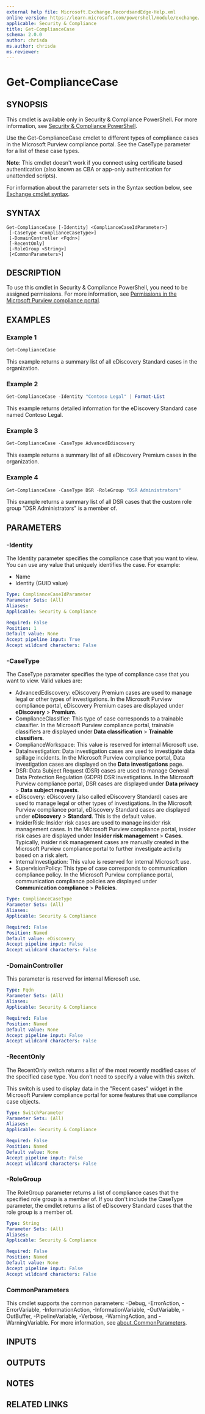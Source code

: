 ```yaml
---
external help file: Microsoft.Exchange.RecordsandEdge-Help.xml
online version: https://learn.microsoft.com/powershell/module/exchange/get-compliancecase
applicable: Security & Compliance
title: Get-ComplianceCase
schema: 2.0.0
author: chrisda
ms.author: chrisda
ms.reviewer:
---
```


# Get-ComplianceCase

## SYNOPSIS
This cmdlet is available only in Security & Compliance PowerShell. For more information, see [Security & Compliance PowerShell](https://learn.microsoft.com/powershell/exchange/scc-powershell).

Use the Get-ComplianceCase cmdlet to different types of compliance cases in the Microsoft Purview compliance portal. See the CaseType parameter for a list of these case types.

**Note**: This cmdlet doesn't work if you connect using certificate based authentication (also known as CBA or app-only authentication for unattended scripts).

For information about the parameter sets in the Syntax section below, see [Exchange cmdlet syntax](https://learn.microsoft.com/powershell/exchange/exchange-cmdlet-syntax).

## SYNTAX

```
Get-ComplianceCase [-Identity] <ComplianceCaseIdParameter>]
 [-CaseType <ComplianceCaseType>]
 [-DomainController <Fqdn>]
 [-RecentOnly]
 [-RoleGroup <String>]
 [<CommonParameters>]
```

## DESCRIPTION
To use this cmdlet in Security & Compliance PowerShell, you need to be assigned permissions. For more information, see [Permissions in the Microsoft Purview compliance portal](https://learn.microsoft.com/microsoft-365/compliance/microsoft-365-compliance-center-permissions).

## EXAMPLES

### Example 1
```powershell
Get-ComplianceCase
```

This example returns a summary list of all eDiscovery Standard cases in the organization.

### Example 2
```powershell
Get-ComplianceCase -Identity "Contoso Legal" | Format-List
```

This example returns detailed information for the eDiscovery Standard case named Contoso Legal.

### Example 3
```powershell
Get-ComplianceCase -CaseType AdvancedEdiscovery
```

This example returns a summary list of all eDiscovery Premium cases in the organization.

### Example 4
```powershell
Get-ComplianceCase -CaseType DSR -RoleGroup "DSR Administrators"
```

This example returns a summary list of all DSR cases that the custom role group "DSR Administrators" is a member of.

## PARAMETERS

### -Identity
The Identity parameter specifies the compliance case that you want to view. You can use any value that uniquely identifies the case. For example:

- Name
- Identity (GUID value)

```yaml
Type: ComplianceCaseIdParameter
Parameter Sets: (All)
Aliases:
Applicable: Security & Compliance

Required: False
Position: 1
Default value: None
Accept pipeline input: True
Accept wildcard characters: False
```

### -CaseType
The CaseType parameter specifies the type of compliance case that you want to view. Valid values are:

- AdvancedEdiscovery: eDiscovery Premium cases are used to manage legal or other types of investigations. In the Microsoft Purview compliance portal, eDiscovery Premium cases are displayed under **eDiscovery** \> **Premium**.
- ComplianceClassifier: This type of case corresponds to a trainable classifier. In the Microsoft Purview compliance portal, trainable classifiers are displayed under **Data classification** \> **Trainable classifiers**.
- ComplianceWorkspace: This value is reserved for internal Microsoft use.
- DataInvestigation: Data investigation cases are used to investigate data spillage incidents. In the Microsoft Purview compliance portal, Data investigation cases are displayed on the **Data investigations** page.
- DSR: Data Subject Request (DSR) cases are used to manage General Data Protection Regulation (GDPR) DSR investigations. In the Microsoft Purview compliance portal, DSR cases are displayed under **Data privacy** \> **Data subject requests**.
- eDiscovery: eDiscovery (also called eDiscovery Standard) cases are used to manage legal or other types of investigations. In the Microsoft Purview compliance portal, eDiscovery Standard cases are displayed under **eDiscovery** \> **Standard**. This is the default value.
- InsiderRisk: Insider risk cases are used to manage insider risk management cases. In the Microsoft Purview compliance portal, insider risk cases are displayed under **Insider risk management** \> **Cases**. Typically, insider risk management cases are manually created in the Microsoft Purview compliance portal to further investigate activity based on a risk alert.
- InternalInvestigation: This value is reserved for internal Microsoft use.
- SupervisionPolicy: This type of case corresponds to communication compliance policy. In the Microsoft Purview compliance portal, communication compliance policies are displayed under **Communication compliance** \> **Policies**.

```yaml
Type: ComplianceCaseType
Parameter Sets: (All)
Aliases:
Applicable: Security & Compliance

Required: False
Position: Named
Default value: eDiscovery
Accept pipeline input: False
Accept wildcard characters: False
```

### -DomainController
This parameter is reserved for internal Microsoft use.

```yaml
Type: Fqdn
Parameter Sets: (All)
Aliases:
Applicable: Security & Compliance

Required: False
Position: Named
Default value: None
Accept pipeline input: False
Accept wildcard characters: False
```

### -RecentOnly
The RecentOnly switch returns a list of the most recently modified cases of the specified case type. You don't need to specify a value with this switch.

This switch is used to display data in the "Recent cases" widget in the Microsoft Purview compliance portal for some features that use compliance case objects.

```yaml
Type: SwitchParameter
Parameter Sets: (All)
Aliases:
Applicable: Security & Compliance

Required: False
Position: Named
Default value: None
Accept pipeline input: False
Accept wildcard characters: False
```

### -RoleGroup
The RoleGroup parameter returns a list of compliance cases that the specified role group is a member of. If you don't include the CaseType parameter, the cmdlet returns a list of eDiscovery Standard cases that the role group is a member of.

```yaml
Type: String
Parameter Sets: (All)
Aliases:
Applicable: Security & Compliance

Required: False
Position: Named
Default value: None
Accept pipeline input: False
Accept wildcard characters: False
```

### CommonParameters
This cmdlet supports the common parameters: -Debug, -ErrorAction, -ErrorVariable, -InformationAction, -InformationVariable, -OutVariable, -OutBuffer, -PipelineVariable, -Verbose, -WarningAction, and -WarningVariable. For more information, see [about_CommonParameters](https://go.microsoft.com/fwlink/p/?LinkID=113216).

## INPUTS

## OUTPUTS

## NOTES

## RELATED LINKS
